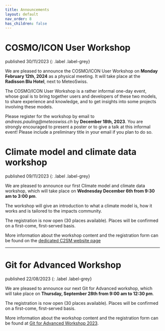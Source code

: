 ```yaml
---
title: Announcements
layout: default
nav_order: 8
has_children: false
---
```


# COSMO/ICON User Workshop

published 30/11/2023
{: .label .label-grey}

We are pleased to announce the COSMO/ICON User Workshop on **Monday February 12th, 2024** as a physical meeting. 
It will take place at the **Radisson Blu Hotel**, next to MeteoSwiss.
 
The COSMO/ICON User Workshop is a rather informal one-day event, whose goal is to bring together users and developers of these two models, 
to share experience and knowledge, and to get insights into some projects involving these models. 
 
Please register for the workshop by email to _andreas.pauling@meteoswiss.ch_ by **December 18th, 2023**.
You are strongly encouraged to present a poster or to give a talk at this informal event!  Please include a preliminary title in your email if you plan to do so.

# Climate model and climate data workshop

published 09/11/2023
{: .label .label-grey}

We are pleased to announce our first Climate model and climate data workshop, which will take place on **Wednesday December 6th from 9:30 am to 3:00 pm**.

The workshop will give an introduction to what a climate model is, how it works and is tailored to the impacts community.

The registration is now open (30 places available). Places will be confirmed on a first-come, first-served basis.


More information about the workshop content and the registration form can be found on the [dedicated C2SM website page](https://c2sm.ethz.ch/education/technical-training/climate-model-and-climate-data-workshop-for-impact-research.html#)

---

# Git for Advanced Workshop

published 22/08/2023
{: .label .label-grey}

We are pleased to announce our next Git for Advanced workshop, which will take place on **Thursday, September 28th from 9:00 am to 12:30 pm**.

The registration is now open (30 places available). Places will be confirmed on a first-come, first-served basis.

More information about the workshop content and the registration form can be found at [Git for Advanced Workshop 2023](https://c2sm.ethz.ch/education/technical-training/c2sm-git-advanced-workshop-2023.html).

